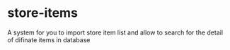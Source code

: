 # store-items
A system for you to import store item list and allow to search for the detail of difinate items in database
